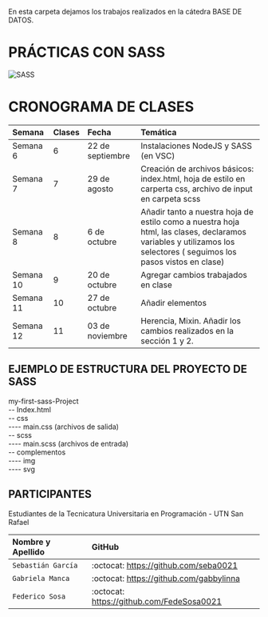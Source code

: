 En esta carpeta dejamos los trabajos realizados en la cátedra BASE DE DATOS.
# PRÁCTICAS CON SASS

<image src="https://blog.openreplay.com/images/sass-for-web-development/images/hero.png" alt="SASS">

# CRONOGRAMA DE CLASES

| **Semana**| **Clases** | **Fecha**  |  **Temática** |
| :--------| :-------- | :------- | :-------------|
| Semana 6 | 6 | 22 de septiembre | Instalaciones NodeJS y SASS (en VSC) |
| Semana 7| 7 | 29 de agosto | Creación de archivos básicos: index.html, hoja de estilo en carperta css, archivo de input en carpeta scss |
| Semana 8 | 8 | 6 de octubre | Añadir tanto a nuestra hoja de estilo como a nuestra hoja html, las clases, declaramos variables y utilizamos los selectores ( seguimos los pasos vistos en clase) |
| Semana 10 | 9 | 20 de octubre | Agregar cambios trabajados en clase  |
| Semana 11 | 10 | 27 de octubre | Añadir elementos  |
| Semana 12 | 11 | 03 de noviembre | Herencia, Mixin. Añadir los cambios realizados en la sección 1 y 2. |


## EJEMPLO DE ESTRUCTURA DEL PROYECTO DE SASS

my-first-sass-Project<br>
-- Index.html<br>
-- css<br>
---- main.css (archivos de salida)<br>
-- scss<br>
---- main.scss (archivos de entrada)<br>
-- complementos<br>
---- img<br>
---- svg<br>

## PARTICIPANTES

Estudiantes de la Tecnicatura Universitaria en Programación - UTN San Rafael 

| Nombre y Apellido     | GitHub                                         |
|:---------------------| :----------------------------------------------|
| `Sebastián García`    | :octocat:  https://github.com/seba0021 |
| `Gabriela Manca`      | :octocat:  https://github.com/gabbylinna   |
| `Federico Sosa`       | :octocat:  https://github.com/FedeSosa0021 |
